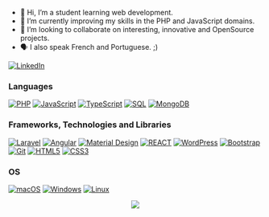 - 👋 Hi, I’m a student learning web development.
- 🌱 I’m currently improving my skills in the PHP and JavaScript domains.
- 💞️ I’m looking to collaborate on interesting, innovative and OpenSource projects.
- 🗣 I also speak French and Portuguese. ;)

<a href="https://www.linkedin.com/in/pablogng">
  <img src="https://img.shields.io/badge/LinkedIn-blue?style=flat-square&logo=linkedin" alt="LinkedIn">
</a>


### Languages
[![PHP](https://img.shields.io/badge/PHP-black?style=plastic&logo=php)](https://github.com/pgng08)
[![JavaScript](https://img.shields.io/badge/JavaScript-black?style=plastic&logo=JavaScript)](https://github.com/pgng08)
[![TypeScript](https://img.shields.io/badge/TypeScript-black?style=plastic&logo=TypeScript)](https://github.com/pgng08)
[![SQL](https://img.shields.io/badge/SQL-black?style=plastic&logo=mysql)](https://github.com/pgng08)
[![MongoDB](https://img.shields.io/badge/MongoDB-black?style=plastic&logo=MongoDB)](https://github.com/pgng08)


### Frameworks, Technologies and Libraries
[![Laravel](https://img.shields.io/badge/Laravel-black?style=plastic&logo=laravel)](https://github.com/pgng08)
[![Angular](https://img.shields.io/badge/Angular-black?style=plastic&logo=angular)](https://github.com/pgng08)
[![Material Design](https://img.shields.io/badge/MaterialDesign-black?style=plastic&logo=materialdesign)](https://github.com/pgng08)
[![REACT](https://img.shields.io/badge/REACT-black?style=plastic&logo=react)](https://github.com/pgng08)
[![WordPress](https://img.shields.io/badge/WordPress-black?style=plastic&logo=WordPress)](https://github.com/pgng08)
[![Bootstrap](https://img.shields.io/badge/Bootstrap-black?style=plastic&logo=bootstrap)](https://github.com/pgng08)
[![Git](https://img.shields.io/badge/Git-black?style=plastic&logo=Git)](https://github.com/pgng08)
[![HTML5](https://img.shields.io/badge/HTML5-black?style=plastic&logo=html5)](https://github.com/pgng08)
[![CSS3](https://img.shields.io/badge/CSS3-black?style=plastic&logo=css3)](https://github.com/pgng08)

### OS
[![macOS](https://img.shields.io/badge/macOS-black?style=plastic&logo=apple)](https://github.com/pgng08)
[![Windows](https://img.shields.io/badge/Windows-black?style=plastic&logo=Windows)](https://github.com/pgng08)
[![Linux](https://img.shields.io/badge/Linux-black?style=plastic&logo=Linux)](https://github.com/pgng08)

<p align="center">
  <a href="https://github.com/pgng08">
    <img src="https://komarev.com/ghpvc/?username=pgng08&color=lightgrey&style=plastic)" />
  </a>
</p>

<!---
- 👀 I’m interested in Programmation.
- 📫 How to reach me ...

pgng08/pgng08 is a ✨ special ✨ repository because its `README.md` (this file) appears on your GitHub profile.
You can click the Preview link to take a look at your changes.
--->
